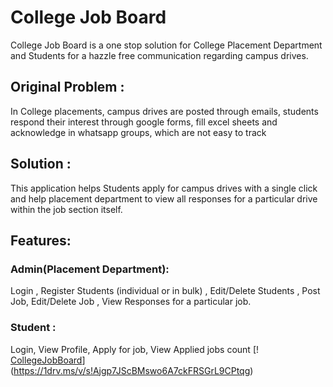 # College Job Board
  College Job Board is a one stop solution for College Placement Department and Students for a hazzle free communication regarding campus drives. 
## Original Problem : 
  In College placements, campus drives are posted through emails, students respond their interest through google forms, fill excel sheets and acknowledge in whatsapp groups, which are not easy to track
## Solution : 
  This application helps Students apply for campus drives with a single click and help placement department to view all responses for a particular drive within the job section itself.
## Features: 
### Admin(Placement Department):
Login , Register Students (individual or in bulk) , Edit/Delete Students , Post Job, Edit/Delete Job , View Responses for a particular job.
### Student :
Login, View Profile, Apply for job, View Applied jobs count
[! [CollegeJobBoard](https://1drv.ms/v/s!Ajgp7JScBMswo6A7ckFRSGrL9CPtqg)](https://1drv.ms/v/s!Ajgp7JScBMswo6A7ckFRSGrL9CPtqg)
